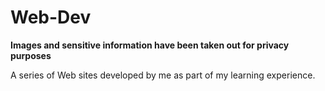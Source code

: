# Web-Dev

**Images and sensitive information have been taken out for privacy purposes**


A series of Web sites developed by me as part of my learning experience.


